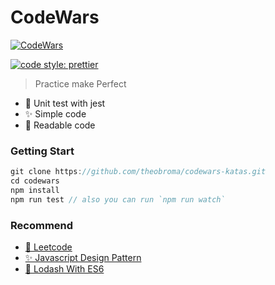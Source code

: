 # CodeWars

[![CodeWars](https://www.codewars.com/users/theobroma222/badges/large)](https://www.codewars.com/users/theobroma222)

[![code style: prettier](https://img.shields.io/badge/code_style-prettier-ff69b4.svg?style=flat-square)](https://github.com/prettier/prettier)

> Practice make Perfect

- 🎉 Unit test with jest
- ✨ Simple code
- 🎨 Readable code

### Getting Start

```javascript
git clone https://github.com/theobroma/codewars-katas.git
cd codewars
npm install
npm run test // also you can run `npm run watch`
```

### Recommend

- [🎉 Leetcode](https://github.com/tangweikun/leetcode)
- [✨ Javascript Design Pattern](https://github.com/tangweikun/javascript-design-pattern)
- [🎨 Lodash With ES6](https://github.com/tangweikun/lodash-es6)

